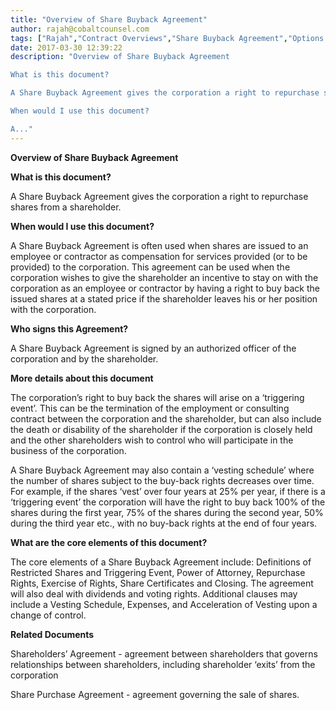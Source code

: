 ```yaml
---
title: "Overview of Share Buyback Agreement"
author: rajah@cobaltcounsel.com
tags: ["Rajah","Contract Overviews","Share Buyback Agreement","Options and Buyback"]
date: 2017-03-30 12:39:22
description: "Overview of Share Buyback Agreement

What is this document?

A Share Buyback Agreement gives the corporation a right to repurchase shares from a shareholder. 

When would I use this document?

A..."
---
```


**Overview of Share Buyback Agreement** 

**What is this document?**

A Share Buyback Agreement gives the corporation a right to repurchase shares from a shareholder. 

**When would I use this document?**

A Share Buyback Agreement is often used when shares are issued to an employee or contractor as compensation for services provided (or to be provided) to the corporation. This agreement can be used when the corporation wishes to give the shareholder an incentive to stay on with the corporation as an employee or contractor by having a right to buy back the issued shares at a stated price if the shareholder leaves his or her position with  the corporation.

**Who signs this Agreement?**

A Share Buyback Agreement is signed by an authorized officer of the corporation and by the shareholder. 

**More details about this document**

The corporation’s right to buy back the shares will arise on a ‘triggering event’. This can be the termination of the employment or consulting contract between the corporation and the shareholder, but can also include the death or disability of the shareholder if the corporation is closely held and the other shareholders wish to control who will participate in the business of the corporation.

A Share Buyback Agreement may also contain a ‘vesting schedule’ where the number of shares subject to the buy-back rights decreases over time. For example, if the shares ‘vest’ over four years at 25% per year, if there is a ‘triggering event’ the corporation will have the right to buy back 100% of the shares during the first year, 75% of the shares during the second year, 50% during the third year etc., with no buy-back rights at the end of four years.

**What are the core elements of this document?**

The core elements of a Share Buyback Agreement include: Definitions of Restricted Shares and Triggering Event, Power of Attorney, Repurchase Rights, Exercise of Rights, Share Certificates and Closing. The agreement will also deal with dividends and voting rights. Additional clauses may include a Vesting Schedule, Expenses, and Acceleration of Vesting upon a change of control.

**Related Documents**

Shareholders’ Agreement - agreement between shareholders that governs relationships between shareholders, including shareholder ‘exits’ from the corporation

Share Purchase Agreement - agreement governing the sale of shares.
